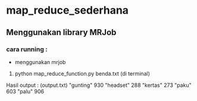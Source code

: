 # map_reduce_sederhana

## Menggunakan library MRJob
### cara running :
* menggunakan mrjob
1. python map_reduce_function.py benda.txt (di terminal)

Hasil output : 
(output.txt)
"gunting"       930
"headset"       288
"kertas"        273
"paku"  603
"palu"  906
